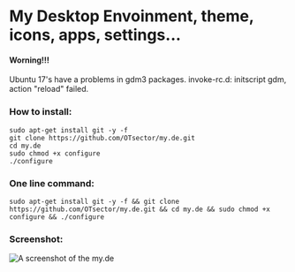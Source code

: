 # My Desktop Envoinment, theme, icons, apps, settings...
#### Worning!!!
Ubuntu 17's have a problems in gdm3 packages.
invoke-rc.d: initscript gdm, action "reload" failed.
### How to install:
	sudo apt-get install git -y -f
	git clone https://github.com/OTsector/my.de.git
	cd my.de
	sudo chmod +x configure
	./configure
### One line command:
	sudo apt-get install git -y -f && git clone https://github.com/OTsector/my.de.git && cd my.de && sudo chmod +x configure && ./configure

### Screenshot:
![A screenshot of the my.de](https://i.imgsafe.org/e231513c70.png)
